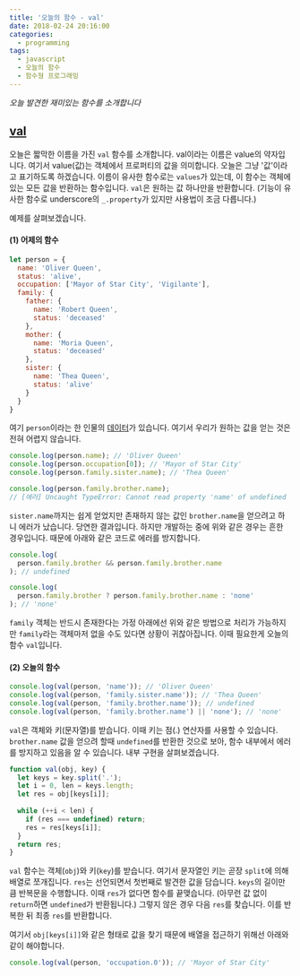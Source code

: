 ```yaml
---
title: '오늘의 함수 - val'
date: 2018-02-24 20:16:00
categories:
  - programming
tags:
  - javascript
  - 오늘의 함수
  - 함수형 프로그래밍
---
```

_오늘 발견한 재미있는 함수를 소개합니다_

## [val](https://marpple.github.io/partial.js/docs/#val)

오늘은 짧막한 이름을 가진 `val` 함수를 소개합니다. val이라는 이름은 value의 약자입니다. 여기서 value(값)는 객체에서 프로퍼티의 값을 의미합니다. 오늘은 그냥 '값'이라고 표기하도록 하겠습니다. 이름이 유사한 함수로는 `values`가 있는데, 이 함수는 객체에 있는 모든 값을 반환하는 함수입니다. `val`은 원하는 값 하나만을 반환합니다. 
(기능이 유사한 함수로 underscore의 `_.property`가 있지만 사용법이 조금 다릅니다.)

예제를 살펴보겠습니다.

#### (1) 어제의 함수

```javascript
let person = { 
  name: 'Oliver Queen',
  status: 'alive',
  occupation: ['Mayor of Star City', 'Vigilante'],
  family: {
    father: {
      name: 'Robert Queen',
      status: 'deceased'
    },
    mother: {
      name: 'Moria Queen',
      status: 'deceased'
    },
    sister: {
      name: 'Thea Queen',
      status: 'alive'
    }
  }
}
```

여기 `person`이라는 한 인물의 [데이터](http://arrow.wikia.com/wiki/Oliver_Queen)가 있습니다. 여기서 우리가 원하는 값을 얻는 것은 전혀 어렵지 않습니다. 

```javascript
console.log(person.name); // 'Oliver Queen'
console.log(person.occupation[0]); // 'Mayor of Star City'
console.log(person.family.sister.name); // 'Thea Queen'

console.log(person.family.brother.name); 
// [에러] Uncaught TypeError: Cannot read property 'name' of undefined
```

`sister.name`까지는 쉽게 얻었지만 존재하지 않는 값인 `brother.name`을 얻으려고 하니 에러가 났습니다. 당연한 결과입니다. 하지만 개발하는 중에 위와 같은 경우는 흔한 경우입니다. 때문에 아래와 같은 코드로 에러를 방지합니다.

```javascript
console.log(
  person.family.brother && person.family.brother.name
); // undefined

console.log(
  person.family.brother ? person.family.brother.name : 'none'
); // 'none'
```

`family` 객체는 반드시 존재한다는 가정 아래에선 위와 같은 방법으로 처리가 가능하지만 `family`라는 객체마저 없을 수도 있다면 상황이 귀찮아집니다. 이때 필요한게 오늘의 함수 `val`입니다.


#### (2) 오늘의 함수

```javascript
console.log(val(person, 'name')); // 'Oliver Queen'
console.log(val(person, 'family.sister.name')); // 'Thea Queen'
console.log(val(person, 'family.brother.name')); // undefined
console.log(val(person, 'family.brother.name') || 'none'); // 'none'
```

`val`은 객체와 키(문자열)를 받습니다. 이때 키는 점(.) 연산자를 사용할 수 있습니다. `brother.name` 값을 얻으려 할때 `undefined`를 반환한 것으로 보아, 함수 내부에서 에러를 방지하고 있음을 알 수 있습니다. 내부 구현을 살펴보겠습니다.

```javascript
function val(obj, key) {
  let keys = key.split('.');
  let i = 0, len = keys.length;
  let res = obj[keys[i]];
  
  while (++i < len) {
    if (res === undefined) return;
    res = res[keys[i]];
  }
  return res;
}
```

`val` 함수는 객체(`obj`)와 키(`key`)를 받습니다. 여기서 문자열인 키는 곧장 `split`에 의해 배열로 쪼개집니다. `res`는 선언되면서 첫번째로 발견한 값을 담습니다. `keys`의 길이만큼 반복문을 수행합니다. 이때 `res`가 없다면 함수를 끝맺습니다. (아무런 값 없이 `return`하면 `undefined`가 반환됩니다.) 그렇지 않은 경우 다음 `res`를 찾습니다. 이를 반복한 뒤 최종 `res`를 반환합니다.

여기서 `obj[keys[i]]`와 같은 형태로 값을 찾기 때문에 배열을 접근하기 위해선 아래와 같이 해야합니다.

```javascript
console.log(val(person, 'occupation.0')); // 'Mayor of Star City'
```

